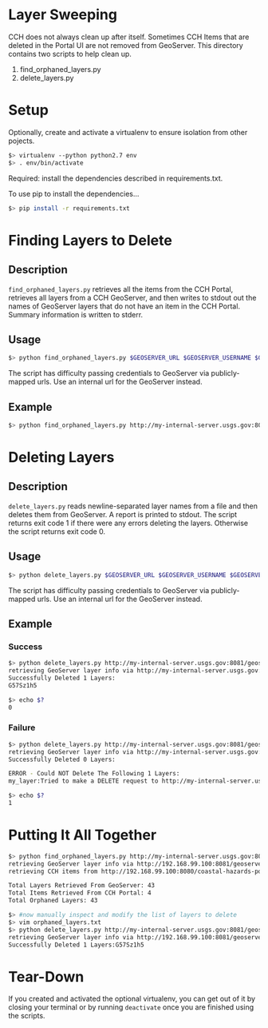 # Layer Sweeping

CCH does not always clean up after itself. Sometimes CCH Items that are deleted in the Portal UI are not removed from GeoServer. This directory contains two scripts to help clean up.

 1. find_orphaned_layers.py
 1. delete_layers.py 

# Setup

Optionally, create and activate a virtualenv to ensure isolation from other pojects.

```bash
$> virtualenv --python python2.7 env
$> . env/bin/activate
```

Required: install the dependencies described in requirements.txt.

To use pip to install the dependencies...

```bash
$> pip install -r requirements.txt
```

# Finding Layers to Delete

## Description

`find_orphaned_layers.py` retrieves all the items from the CCH Portal, retrieves all layers from a CCH GeoServer, and then writes to stdout out the names of GeoServer layers that do not have an item in the CCH Portal. Summary information is written to stderr.

## Usage

```bash
$> python find_orphaned_layers.py $GEOSERVER_URL $GEOSERVER_USERNAME $GEOSERVER_PASSWORD $CCH_URL
```

The script has difficulty passing credentials to GeoServer via publicly-mapped urls. Use an internal url for the GeoServer instead.

## Example

```bash
$> python find_orphaned_layers.py http://my-internal-server.usgs.gov:8081/geoserver/ ralph t0pS3crEt https://marine.usgs.gov/coastalchangehazardsportal/ > orphaned_layers.txt
```

# Deleting Layers

## Description

`delete_layers.py` reads newline-separated layer names from a file and then deletes them from GeoServer. A report is printed to stdout. The script returns exit code 1 if there were any errors deleting the layers. Otherwise the script returns exit code 0.

## Usage

```bash
$> python delete_layers.py $GEOSERVER_URL $GEOSERVER_USERNAME $GEOSERVER_PASSWORD $FILE_WITH_LAYERS_TO_DELETE
```

The script has difficulty passing credentials to GeoServer via publicly-mapped urls. Use an internal url for the GeoServer instead.

## Example

### Success

```bash
$> python delete_layers.py http://my-internal-server.usgs.gov:8081/geoserver/ admin $GEOSERVER_PASSWORD local_orphans.txt
retrieving GeoServer layer info via http://my-internal-server.usgs.gov:8081/geoserver/rest
Successfully Deleted 1 Layers:
G57Sz1h5

$> echo $?
0

```

### Failure

```bash
$> python delete_layers.py http://my-internal-server.usgs.gov:8081/geoserver/ admin $GEOSERVER_PASSWORD local_orphans.txt
retrieving GeoServer layer info via http://my-internal-server.usgs.gov:8081/geoserver/rest
Successfully Deleted 0 Layers:

ERROR - Could NOT Delete The Following 1 Layers:
my_layer:Tried to make a DELETE request to http://my-internal-server.usgs.gov:8081/geoserver/rest/layers/my_layer but got a 500 status code

$> echo $?
1

```

# Putting It All Together

```bash
$> python find_orphaned_layers.py http://my-internal-server.usgs.gov:8081/geoserver/ ralph t0pS3crEt https://marine.usgs.gov/coastalchangehazardsportal/ > orphaned_layers.txt
retrieving GeoServer layer info via http://192.168.99.100:8081/geoserver/rest
retrieving CCH items from http://192.168.99.100:8080/coastal-hazards-portal/data/item?subtree=false&showDisabled=true

Total Layers Retrieved From GeoServer: 43
Total Items Retrieved From CCH Portal: 4
Total Orphaned Layers: 43

$> #now manually inspect and modify the list of layers to delete
$> vim orphaned_layers.txt
$> python delete_layers.py http://my-internal-server.usgs.gov:8081/geoserver/ admin $GEOSERVER_PASSWORD orphaned_layers.txt
retrieving GeoServer layer info via http://192.168.99.100:8081/geoserver/rest
Successfully Deleted 1 Layers:G57Sz1h5

```

# Tear-Down
If you created and activated the optional virtualenv, you can get out of it by closing your terminal or by running `deactivate` once you are finished using the scripts.


